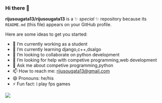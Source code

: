 ### Hi there 👋


**rijusougata13/rijusougata13** is a ✨ _special_ ✨ repository because its `README.md` (this file) appears on your GitHub profile.

Here are some ideas to get you started:

- 🔭 I’m currently working as a student
- 🌱 I’m currently learning django,c++,dsalgo
- 👯 I’m looking to collaborate on python development
- 🤔 I’m looking for help with competive programming,web development
- 💬 Ask me about competive programming,python
- 📫 How to reach me: rijusougata13@gmail.com
- 😄 Pronouns: he/his
- ⚡ Fun fact: i play fps games

  
<img src="https://github-readme-stats.vercel.app/api?username=rijusougata13&&show_icons=true&theme=tokyonight">
